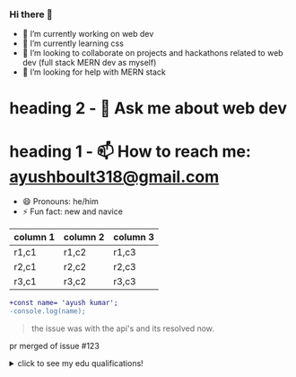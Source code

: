 ### Hi there 👋

- 🔭 I’m currently working on web dev
- 🌱 I’m currently learning css 
- 👯 I’m looking to collaborate on projects and hackathons related to web dev (full stack MERN dev as myself)
- 🤔 I’m looking for help with MERN stack
# heading 2 - 💬 Ask me about web dev
# heading 1 - 📫 How to reach me: ayushboult318@gmail.com
- 😄 Pronouns: he/him
- ⚡ Fun fact: new and navice

| column 1 | column 2 | column 3 |
| :---| :--- |:---|
|r1,c1     | r1,c2    | r1,c3    |
| r2,c1    |r2,c2     |r2,c3     |
|r3,c1     |r3,c2     |r3,c3     |

```diff
+const name= 'ayush kumar';
-console.log(name);
```
> the issue was with the api's and its resolved now.

 pr merged of issue #123

<!-- hi guys i am ayush kumar -->

<details>
	<summary>click to see my edu qualifications!</summary>

 	#### school
  	- ncps
   	- gha
    	#### college
     	-kiet
</details>

